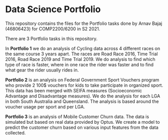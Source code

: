 # Data Science Portfolio

This repository contains the files for the Portfolio tasks done by Arnav Bajaj (46806423) for COMP2200/6200 in S2 2021.

There are 3 Portfolio tasks in this repository.

In **Portfolio 1** we do an analysis of Cycling data across 4 different races on the same course 3 years apart. The races are Road Race 2016, Time Trial 2016, Road Race 2019 and Time Trial 2019. We do analysis to find which type of race is faster, where in one race the rider was faster and to find what gear the rider usually rides in.

**Portfolio 2** is an analysis on Federal Government Sport Vouchers program who provide 2 100$ vouchers for kids to take participate in organized sport. This data has been merged with SEIFA measures (Socioeconomic Advantage and Disadvantage measures). We do the analysis for each LGA in both South Australia and Queensland. The analysis is based around the voucher usage per sport and per LGA.

**Portfolio 3** is an analysis of Mobile Customer Churn data. The data is simulated but based on real data provided by Optus. We create a model to predict the customer churn based on various input features from the data collected.
